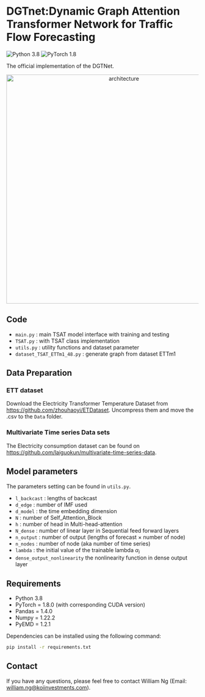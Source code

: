 # DGTnet:Dynamic Graph Attention Transformer Network for Traffic Flow Forecasting
![Python 3.8](https://img.shields.io/badge/Python-3.8-green.svg?style=plastic)
![PyTorch 1.8](https://img.shields.io/badge/PyTorch%20-%23EE4C2C.svg?style=plastic)

The official implementation of the DGTNet.

<p align='center'>
<image src="src/TSAT.png" alt="architecture" width="600"/>
</p>

## Code
- `main.py` : main TSAT model interface with training and testing
- `TSAT.py` : with TSAT class implementation
- `utils.py` : utility functions and dataset parameter
- `dataset_TSAT_ETTm1_48.py` : generate graph from dataset ETTm1

## Data Preparation

### ETT dataset
Download the Electricity Transformer Temperature Dataset from https://github.com/zhouhaoyi/ETDataset. Uncompress them and move the .csv to the `Data` folder.

### Multivariate Time series Data sets
The Electricity consumption dataset can be found on https://github.com/laiguokun/multivariate-time-series-data.

## Model parameters
The parameters setting can be found in `utils.py`.
- `l_backcast` : lengths of backcast
- `d_edge` : number of IMF used
- `d_model` : the time embedding dimension
- `N` : number of Self_Attention_Block
- `h` : number of head in Multi-head-attention
- `N_dense` : number of linear layer in Sequential feed forward layers
- `n_output` : number of output (lengths of forecast $\times$ number of node)
- `n_nodes` : number of node (aka number of time series)
- `lambda` : the initial value of the trainable lambda $\alpha_i$
- `dense_output_nonlinearity` the nonlinearity function in dense output layer

## Requirements
- Python 3.8
- PyTorch = 1.8.0 (with corresponding CUDA version)
- Pandas = 1.4.0
- Numpy = 1.22.2
- PyEMD = 1.2.1

Dependencies can be installed using the following command:
```bash
pip install -r requirements.txt
```

## Contact
If you have any questions, please feel free to contact William Ng (Email: william.ng@koiinvestments.com).
